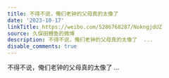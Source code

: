 ```yaml
---
title: 不得不说，俺们老钟的父母真的太像了
date: '2023-10-17'
linkTitle: https://weibo.com/5286768287/NokngjdUZ
source: 久保田鲤鱼的微博
description: 不得不说，俺们老钟的父母真的太像了  ...
disable_comments: true
---
```

不得不说，俺们老钟的父母真的太像了  ...